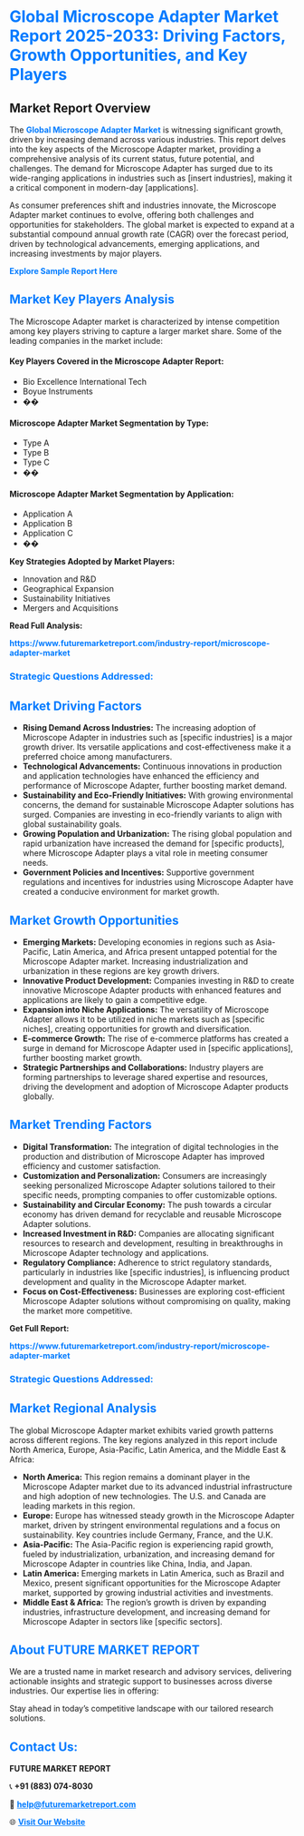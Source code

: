 <h1 style="color: #007BFF;">Global Microscope Adapter Market Report 2025-2033: Driving Factors, Growth Opportunities, and Key Players</h1>

<section id="overview">
<h2>Market Report Overview</h2>
<p>The <a href="https://www.futuremarketreport.com/industry-report/microscope-adapter-market" style="color: #007BFF; text-decoration: none;"><strong>Global Microscope Adapter Market</strong></a> is witnessing significant growth, driven by increasing demand across various industries. This report delves into the key aspects of the Microscope Adapter market, providing a comprehensive analysis of its current status, future potential, and challenges. The demand for Microscope Adapter has surged due to its wide-ranging applications in industries such as [insert industries], making it a critical component in modern-day [applications].</p>
<p>As consumer preferences shift and industries innovate, the Microscope Adapter market continues to evolve, offering both challenges and opportunities for stakeholders. The global market is expected to expand at a substantial compound annual growth rate (CAGR) over the forecast period, driven by technological advancements, emerging applications, and increasing investments by major players.</p>
</section>

<section id="overview">
<p><a href="https://www.futuremarketreport.com/request-sample/reportId=113534" style="color: #007BFF; text-decoration: none;"><strong>Explore Sample Report Here</strong></a></p>
</section>

<section id="key-players">
<h2 style="color: #007BFF;">Market Key Players Analysis</h2>
<p>The Microscope Adapter market is characterized by intense competition among key players striving to capture a larger market share. Some of the leading companies in the market include:</p>
<h4>Key Players Covered in the Microscope Adapter Report:</h4>
<ul><li>Bio Excellence International Tech</li><li>Boyue Instruments</li><li>��</li></ul>
<h4>Microscope Adapter Market Segmentation by Type:</h4>
<ul><li>Type A</li><li>Type B</li><li>Type C</li><li>��</li></ul>

<h4>Microscope Adapter Market Segmentation by Application:</h4>
<ul><li>Application A</li><li>Application B</li><li>Application C</li><li>��</li></ul>
<p><strong>Key Strategies Adopted by Market Players:</strong></p>
<ul>
<li>Innovation and R&D</li>
<li>Geographical Expansion</li>
<li>Sustainability Initiatives</li>
<li>Mergers and Acquisitions</li>
</ul>
</section>

<section>
<p><strong>Read Full Analysis: </strong></p><a href="https://www.futuremarketreport.com/industry-report/microscope-adapter-market" style="color: #007BFF; text-decoration: none;"><strong>https://www.futuremarketreport.com/industry-report/microscope-adapter-market</strong></a>
<h3 style="color: #007BFF;">Strategic Questions Addressed:</h3>
</section>

<section id="driving-factors">
<h2 style="color: #007BFF;">Market Driving Factors</h2>
<ul>
<li><strong>Rising Demand Across Industries:</strong> The increasing adoption of Microscope Adapter in industries such as [specific industries] is a major growth driver. Its versatile applications and cost-effectiveness make it a preferred choice among manufacturers.</li>
<li><strong>Technological Advancements:</strong> Continuous innovations in production and application technologies have enhanced the efficiency and performance of Microscope Adapter, further boosting market demand.</li>
<li><strong>Sustainability and Eco-Friendly Initiatives:</strong> With growing environmental concerns, the demand for sustainable Microscope Adapter solutions has surged. Companies are investing in eco-friendly variants to align with global sustainability goals.</li>
<li><strong>Growing Population and Urbanization:</strong> The rising global population and rapid urbanization have increased the demand for [specific products], where Microscope Adapter plays a vital role in meeting consumer needs.</li>
<li><strong>Government Policies and Incentives:</strong> Supportive government regulations and incentives for industries using Microscope Adapter have created a conducive environment for market growth.</li>
</ul>
</section>

<section id="growth-opportunities">
<h2 style="color: #007BFF;">Market Growth Opportunities</h2>
<ul>
<li><strong>Emerging Markets:</strong> Developing economies in regions such as Asia-Pacific, Latin America, and Africa present untapped potential for the Microscope Adapter market. Increasing industrialization and urbanization in these regions are key growth drivers.</li>
<li><strong>Innovative Product Development:</strong> Companies investing in R&D to create innovative Microscope Adapter products with enhanced features and applications are likely to gain a competitive edge.</li>
<li><strong>Expansion into Niche Applications:</strong> The versatility of Microscope Adapter allows it to be utilized in niche markets such as [specific niches], creating opportunities for growth and diversification.</li>
<li><strong>E-commerce Growth:</strong> The rise of e-commerce platforms has created a surge in demand for Microscope Adapter used in [specific applications], further boosting market growth.</li>
<li><strong>Strategic Partnerships and Collaborations:</strong> Industry players are forming partnerships to leverage shared expertise and resources, driving the development and adoption of Microscope Adapter products globally.</li>
</ul>
</section>

<section id="trending-factors">
<h2 style="color: #007BFF;">Market Trending Factors</h2>
<ul>
<li><strong>Digital Transformation:</strong> The integration of digital technologies in the production and distribution of Microscope Adapter has improved efficiency and customer satisfaction.</li>
<li><strong>Customization and Personalization:</strong> Consumers are increasingly seeking personalized Microscope Adapter solutions tailored to their specific needs, prompting companies to offer customizable options.</li>
<li><strong>Sustainability and Circular Economy:</strong> The push towards a circular economy has driven demand for recyclable and reusable Microscope Adapter solutions.</li>
<li><strong>Increased Investment in R&D:</strong> Companies are allocating significant resources to research and development, resulting in breakthroughs in Microscope Adapter technology and applications.</li>
<li><strong>Regulatory Compliance:</strong> Adherence to strict regulatory standards, particularly in industries like [specific industries], is influencing product development and quality in the Microscope Adapter market.</li>
<li><strong>Focus on Cost-Effectiveness:</strong> Businesses are exploring cost-efficient Microscope Adapter solutions without compromising on quality, making the market more competitive.</li>
</ul>
</section>

<section>
<p><strong>Get Full Report: </strong></p><a href="https://www.futuremarketreport.com/industry-report/microscope-adapter-market" style="color: #007BFF; text-decoration: none;"><strong>https://www.futuremarketreport.com/industry-report/microscope-adapter-market</strong></a>
<h3 style="color: #007BFF;">Strategic Questions Addressed:</h3>
</section>


<section id="regional-analysis">
<h2 style="color: #007BFF;">Market Regional Analysis</h2>
<p>The global Microscope Adapter market exhibits varied growth patterns across different regions. The key regions analyzed in this report include North America, Europe, Asia-Pacific, Latin America, and the Middle East & Africa:</p>
<ul>
<li><strong>North America:</strong> This region remains a dominant player in the Microscope Adapter market due to its advanced industrial infrastructure and high adoption of new technologies. The U.S. and Canada are leading markets in this region.</li>
<li><strong>Europe:</strong> Europe has witnessed steady growth in the Microscope Adapter market, driven by stringent environmental regulations and a focus on sustainability. Key countries include Germany, France, and the U.K.</li>
<li><strong>Asia-Pacific:</strong> The Asia-Pacific region is experiencing rapid growth, fueled by industrialization, urbanization, and increasing demand for Microscope Adapter in countries like China, India, and Japan.</li>
<li><strong>Latin America:</strong> Emerging markets in Latin America, such as Brazil and Mexico, present significant opportunities for the Microscope Adapter market, supported by growing industrial activities and investments.</li>
<li><strong>Middle East & Africa:</strong> The region’s growth is driven by expanding industries, infrastructure development, and increasing demand for Microscope Adapter in sectors like [specific sectors].</li>
</ul>
</section>

<footer>
<h2 style="color: #007BFF;">About FUTURE MARKET REPORT</h2>
<p>We are a trusted name in market research and advisory services, delivering actionable insights and strategic support to businesses across diverse industries. Our expertise lies in offering:</p>

<p>Stay ahead in today’s competitive landscape with our tailored research solutions.</p>

<h2 style="color: #007BFF;">Contact Us:</h2>
<p><strong>FUTURE MARKET REPORT</strong></p>
<p>📞 <strong>+91 (883) 074-8030</strong></p>
<p>📧 <strong><a href="mailto:help@futuremarketreport.com" style="color: #007BFF;">help@futuremarketreport.com</a></strong></p>
<p>🌐 <strong><a href="https://www.futuremarketreport.com/" style="color: #007BFF;">Visit Our Website</a></strong></p>
</footer>